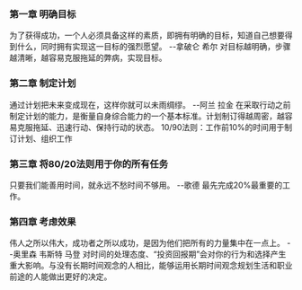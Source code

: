### 第一章 明确目标 ###
  为了获得成功，一个人必须具备这样的素质，即拥有明确的目标，知道自己想要得到什么，同时拥有实现这一目标的强烈愿望。 --拿破仑 希尔
  对目标越明确，步骤越清晰，越容易克服拖延的弊病，实现目标。

### 第二章 制定计划 ###
  通过计划把未来变成现在，这样你就可以未雨绸缪。 --阿兰 拉金
  在采取行动之前制定计划的能力，是衡量自身综合能力的一个基本标准。计划制订得越周密，越容易克服拖延、迅速行动、保持行动的状态。
  10/90法则：工作前10%的时间用于制订计划、组织工作

### 第三章 将80/20法则用于你的所有任务 ###
  只要我们能善用时间，就永远不愁时间不够用。 --歌德
  最先完成20%最重要的工作。

### 第四章 考虑效果 ###
  伟人之所以伟大，成功者之所以成功，是因为他们把所有的力量集中在一点上。 --奥里森 韦斯特 马登
  对时间的处理态度、“投资回报期”会对你的行为和选择产生重大影响。与没有长期时间观念的人相比，能够运用长期时间观念规划生活和职业前途的人能做出更好的决定。